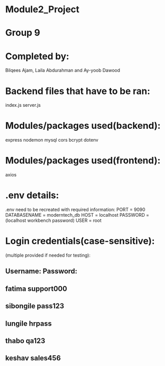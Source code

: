 # Module2_Project
# Group 9
# Completed by: 
Bilqees Ajam, 
Laila Abdurahman and 
Ay-yoob Dawood

# Backend files that have to be ran:
index.js
server.js

# Modules/packages used(backend):
express
nodemon
mysql
cors
bcrypt
dotenv

# Modules/packages used(frontend):
axios 

# .env details:
.env need to be recreated with required information:
PORT = 9090
DATABASENAME = moderntech_db
HOST = localhost
PASSWORD = (localhost workbench password)
USER = root

# Login credentials(case-sensitive):
(multiple provided if needed for testing):

Username:      Password:
---------------------------------
fatima         support000
---------------------------------
sibongile      pass123
---------------------------------
lungile        hrpass
---------------------------------
thabo          qa123
---------------------------------
keshav         sales456
---------------------------------
